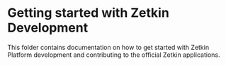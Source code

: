 # Getting started with Zetkin Development
This folder contains documentation on how to get started with Zetkin Platform
development and contributing to the official Zetkin applications.
